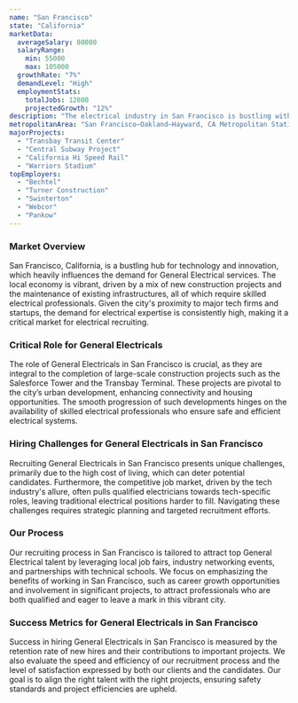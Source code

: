 ```yaml
---
name: "San Francisco"
state: "California"
marketData:
  averageSalary: 80000
  salaryRange:
    min: 55000
    max: 105000
  growthRate: "7%"
  demandLevel: "High"
  employmentStats:
    totalJobs: 12800
    projectedGrowth: "12%"
description: "The electrical industry in San Francisco is bustling with opportunity due to an influx of tech companies setting up headquarters in the city."
metropolitanArea: "San Francisco–Oakland–Hayward, CA Metropolitan Statistical Area"
majorProjects:
  - "Transbay Transit Center"
  - "Central Subway Project"
  - "California Hi Speed Rail"
  - "Warriors Stadium"
topEmployers:
  - "Bechtel"
  - "Turner Construction"
  - "Swinterton"
  - "Webcor"
  - "Pankow"
---
```


### Market Overview
San Francisco, California, is a bustling hub for technology and innovation, which heavily influences the demand for General Electrical services. The local economy is vibrant, driven by a mix of new construction projects and the maintenance of existing infrastructures, all of which require skilled electrical professionals. Given the city's proximity to major tech firms and startups, the demand for electrical expertise is consistently high, making it a critical market for electrical recruiting.

### Critical Role for General Electricals
The role of General Electricals in San Francisco is crucial, as they are integral to the completion of large-scale construction projects such as the Salesforce Tower and the Transbay Terminal. These projects are pivotal to the city’s urban development, enhancing connectivity and housing opportunities. The smooth progression of such developments hinges on the availability of skilled electrical professionals who ensure safe and efficient electrical systems.

### Hiring Challenges for General Electricals in San Francisco
Recruiting General Electricals in San Francisco presents unique challenges, primarily due to the high cost of living, which can deter potential candidates. Furthermore, the competitive job market, driven by the tech industry's allure, often pulls qualified electricians towards tech-specific roles, leaving traditional electrical positions harder to fill. Navigating these challenges requires strategic planning and targeted recruitment efforts.

### Our Process
Our recruiting process in San Francisco is tailored to attract top General Electrical talent by leveraging local job fairs, industry networking events, and partnerships with technical schools. We focus on emphasizing the benefits of working in San Francisco, such as career growth opportunities and involvement in significant projects, to attract professionals who are both qualified and eager to leave a mark in this vibrant city.

### Success Metrics for General Electricals in San Francisco
Success in hiring General Electricals in San Francisco is measured by the retention rate of new hires and their contributions to important projects. We also evaluate the speed and efficiency of our recruitment process and the level of satisfaction expressed by both our clients and the candidates. Our goal is to align the right talent with the right projects, ensuring safety standards and project efficiencies are upheld.